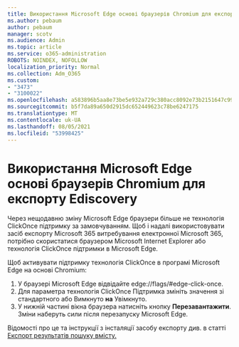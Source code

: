 ```yaml
---
title: Використання Microsoft Edge основі браузерів Chromium для експорту Ediscovery
ms.author: pebaum
author: pebaum
manager: scotv
ms.audience: Admin
ms.topic: article
ms.service: o365-administration
ROBOTS: NOINDEX, NOFOLLOW
localization_priority: Normal
ms.collection: Adm_O365
ms.custom:
- "3473"
- "3100022"
ms.openlocfilehash: a583896b5aa8e73be5e932a729c380acc8092e73b2151647c999f9a7b69669b6
ms.sourcegitcommit: b5f7da89a650d2915dc652449623c78be6247175
ms.translationtype: MT
ms.contentlocale: uk-UA
ms.lasthandoff: 08/05/2021
ms.locfileid: "53998425"
---
```

# <a name="using-microsoft-edge-based-on-chromium-browsers-for-ediscovery-export"></a>Використання Microsoft Edge основі браузерів Chromium для експорту Ediscovery

Через нещодавню зміну Microsoft Edge браузери більше не технологія ClickOnce підтримку за замовчуванням. Щоб і надалі використовувати засіб експорту Microsoft 365 витребування електронної Microsoft 365, потрібно скористатися браузером Microsoft Internet Explorer або технологія ClickOnce підтримки в Microsoft Edge. 

Щоб активувати підтримку технологія ClickOnce в програмі Microsoft Edge на основі Chromium: 
1. У браузері Microsoft Edge відвідайте edge://flags/#edge-click-once.
2. Для параметра технологія ClickOnce Підтримка змініть значення  зі стандартного або Вимкнуто **на** Увімкнуто.  
3. У нижній частині вікна браузера натисніть кнопку **Перезавантажити**. <br>
 Зміни наберуть сили після перезапуску Microsoft Edge. 

Відомості про це та інструкції з інсталяції засобу експорту див. в статті [Експорт результатів пошуку вмісту.](https://docs.microsoft.com/microsoft-365/compliance/export-search-results)